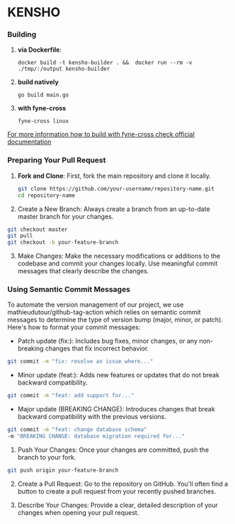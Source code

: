 # KENSHO

### Building
1. **via Dockerfile**:
   ```
   docker build -t kensho-builder . &&  docker run --rm -v ./tmp/:/output kensho-builder
   ```

2. **build natively**
   ```
   go build main.go
   ```

3. **with fyne-cross**
   ```
   fyne-cross linux
   ```

[For more information how to build with fyne-cross check official documentation](https://docs.fyne.io/started/cross-compiling.html)

### Preparing Your Pull Request

1. **Fork and Clone**: First, fork the main repository and clone it locally.
   ```bash
   git clone https://github.com/your-username/repository-name.git
   cd repository-name


2. Create a New Branch: Always create a branch from an up-to-date master branch for your changes.

```bash
git checkout master
git pull
git checkout -b your-feature-branch
```

3. Make Changes: Make the necessary modifications or additions to the codebase and commit your changes locally. Use meaningful commit messages that clearly describe the changes.

### Using Semantic Commit Messages
To automate the version management of our project, we use mathieudutour/github-tag-action which relies on semantic commit messages to determine the type of version bump (major, minor, or patch). Here's how to format your commit messages:

* Patch update (fix:): Includes bug fixes, minor changes, or any non-breaking changes that fix incorrect behavior.

```bash
git commit -m "fix: resolve an issue where..."
```

* Minor update (feat:): Adds new features or updates that do not break backward compatibility.

```bash
git commit -m "feat: add support for..."
```

* Major update (BREAKING CHANGE): Introduces changes that break backward compatibility with the previous versions.

```bash
git commit -m "feat: change database schema"
-m "BREAKING CHANGE: database migration required for..."
```

1. Push Your Changes: Once your changes are committed, push the branch to your fork.

```bash
git push origin your-feature-branch
```

2. Create a Pull Request: Go to the repository on GitHub. You'll often find a button to create a pull request from your recently pushed branches.

3. Describe Your Changes: Provide a clear, detailed description of your changes when opening your pull request.
